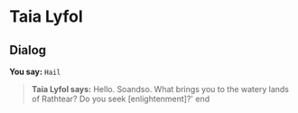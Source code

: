 # Taia Lyfol
## Dialog

**You say:** `Hail`



>**Taia Lyfol says:** Hello. Soandso. What brings you to the watery lands of Rathtear? Do you seek [enlightenment]?'
end





